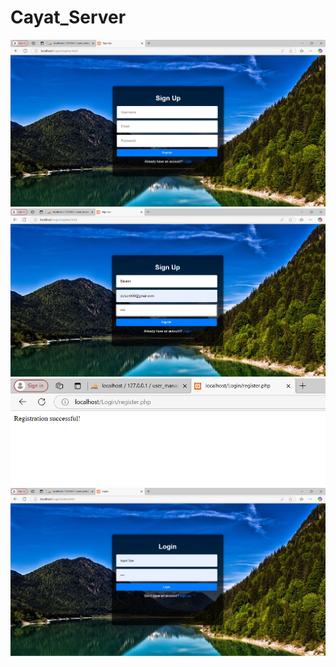# Cayat_Server
![image alt](https://github.com/BSIT-Web-Programming-2024/Cayat_Server/blob/8ede68bd978dd058eb349c5d13052150841addb6/Screenshot%201.png)
![image alt](https://github.com/BSIT-Web-Programming-2024/Cayat_Server/blob/3534032ddba306e5c31625791e8eebe04d2f279d/Screenshot%202.png)
![image alt](https://github.com/BSIT-Web-Programming-2024/Cayat_Server/blob/0dc9e1469669a3ceafc704214f3795fe9f102961/Screenshot%203.png)
![image alt](https://github.com/BSIT-Web-Programming-2024/Cayat_Server/blob/a760a5b80226bc0f3f46c6c34d9f21ed1052d2a1/Screenshot%204.png)
